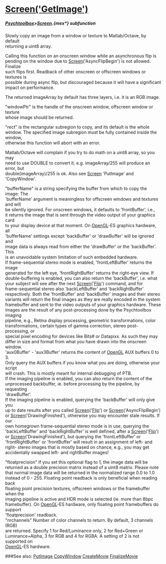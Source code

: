 # [Screen('GetImage')](Screen-GetImage) 
##### [Psychtoolbox](Pyschtoolbox)>[Screen](Screen).{mex*} subfunction


Slowly copy an image from a window or texture to Matlab/Octave, by default  
returning a uint8 array.  
  
Calling this function on an onscreen window while an asynchronous flip is  
pending on the window due to [Screen](Screen)('AsyncFlipBegin') is not allowed. Finalize  
such flips first. Readback of other onscreen or offscreen windows or textures is  
possible during async flip, but discouraged because it will have a significant  
impact on performance.  
  
The returned imageArray by default has three layers, i.e. it is an RGB image.  
  
"windowPtr" is the handle of the onscreen window, offscreen window or texture  
whose image should be returned.  
  
"rect" is the rectangular subregion to copy, and its default is the whole  
window. The specified image subregion must be fully contained inside the window,  
otherwise this function will abort with an error.  
  
Matlab/Octave will complain if you try to do math on a uint8 array, so you may  
need to use DOUBLE to convert it, e.g. imageArray/255 will produce an error, but  
double(imageArray)/255 is ok. Also see [Screen](Screen) 'PutImage' and 'CopyWindow'.  
  
"bufferName" is a string specifying the buffer from which to copy the image: The  
'bufferName' argument is meaningless for offscreen windows and textures and will  
be silently ignored. For onscreen windows, it defaults to 'frontBuffer', i.e.,  
it returns the image that is sent through the video output of your graphics card  
to your display device at that moment. On [OpenGL](OpenGL)-ES graphics hardware, all  
'bufferName' settings except 'backBuffer' or 'drawBuffer' will be ignored and  
image data is always read from either the 'drawBuffer' or the 'backBuffer'. This  
is an unavoidable system limitation of such embedded hardware.  
If frame-sequential stereo mode is enabled, 'frontLeftBuffer' returns the image  
generated for the left eye, 'frontRightBuffer' returns the right-eye view. If  
double-buffering is enabled, you can also return the 'backBuffer', i.e. what  
your subject will see after the next [Screen](Screen)('[Flip](Flip)') command, and for  
frame-sequential stereo also 'backLeftBuffer' and 'backRightBuffer'  
respectively. Both the 'frontBuffer' and 'backBuffer' images and their stereo  
variants will return the final images as they are really encoded in the system  
framebuffer and sent to the video outputs of your graphics hardware. These  
images are the result of any post-processing done by the Psychtoolbox imaging  
pipeline, e.g., Retina display processing, geometric transformations, color  
transformations, certain types of gamma correction, stereo post-processing, or  
special pixel encoding for devices like Bits\# or Datapixx. As such they may  
differ in size and format from what you have drawn into the onscreen window.  
'aux0Buffer' - 'aux3Buffer' returns the content of [OpenGL](OpenGL) AUX buffers 0 to 3.  
Only query the AUX buffers if you know what you are doing, otherwise your script  
will crash. This is mostly meant for internal debugging of PTB.  
If the imaging pipeline is enabled, you can also return the content of the  
unprocessed backbuffer, ie. before processing by the pipeline, by requesting  
'drawBuffer'.  
If the imaging pipeline is enabled, querying the 'backBuffer' will only give you  
up to date results after you called [Screen](Screen)('[Flip](Flip)') or [Screen](Screen)('AsyncFlipBegin')  
or [Screen](Screen)('DrawingFinished'), otherwise you may encounter stale results. If our  
own homegrown frame-sequential stereo mode is in use, querying the  
'backLeftBuffer' and 'backRightBuffer' is well defined, after a [Screen](Screen)('[Flip](Flip)')  
or [Screen](Screen)('DrawingFinished'), but querying the 'frontLeftBuffer' or  
'frontRightBuffer' or 'frontBuffer' will result in an assignment of left- and  
right- stereo images that is mostly based on chance, e.g., you may get  
accidentally swapped left- and rightBuffer images!  
  
"floatprecision" If you set this optional flag to 1, the image data will be  
returned as a double precision matrix instead of a uint8 matrix. Please note  
that normal image data will be returned in the normalized range 0.0 to 1.0  
instead of 0 - 255. Floating point readback is only beneficial when reading back  
floating point precision textures, offscreen windows or the framebuffer when the  
imaging pipeline is active and HDR mode is selected (ie. more than 8bpc  
framebuffer). On [OpenGL](OpenGL)-ES hardware, only floating point framebuffers do support  
'floatprecision' readback.  
"nrchannels" Number of color channels to return. By default, 3 channels (RGB)  
are returned. Specify 1 for Red/Luminance only, 2 for Red+Green or  
Luminance+Alpha, 3 for RGB and 4 for RGBA. A setting of 2 is not supported on  
[OpenGL](OpenGL)-ES hardware.   
  
  


###See also:
[PutImage](Screen-PutImage) [CopyWindow](Screen-CopyWindow) [CreateMovie](Screen-CreateMovie) [FinalizeMovie](Screen-FinalizeMovie)
